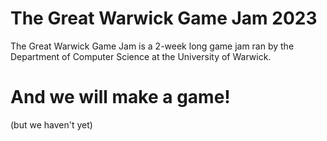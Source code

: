 # The Great Warwick Game Jam 2023
The Great Warwick Game Jam is a 2-week long game jam ran by the Department of Computer Science at the University of Warwick.

# And we will make a game!
(but we haven't yet)

